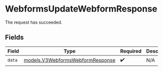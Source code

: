 # WebformsUpdateWebformResponse

The request has succeeded.


## Fields

| Field                                                                      | Type                                                                       | Required                                                                   | Description                                                                |
| -------------------------------------------------------------------------- | -------------------------------------------------------------------------- | -------------------------------------------------------------------------- | -------------------------------------------------------------------------- |
| `data`                                                                     | [models.V3WebformsWebformResponse](../models/v3webformswebformresponse.md) | :heavy_check_mark:                                                         | N/A                                                                        |